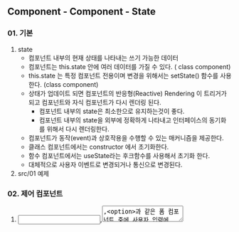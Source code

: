 ## Component - Component - State

### 01. 기본 
1. state
    - 컴포넌트 내부의 현재 상태를 나타내는 쓰기 가능한 데이터
    - 컴포넌트는 this.state 안에 여러 데이터를 가질 수 있다. ( class component)
    - this.state 는 특정 컴포넌트 전용이며 변경을 위해서는 setState()   함수를 사용한다. (class component)
    - 상태가 업데이트 되면 컴포넌트의 반응형(Reactive) Rendering 이 트리거가 되고 컴포넌트와 자식 컴포넌트가
        다시 렌더링 된다.
         + 컴포넌트 내부의 state은 최소한으로 유지하는것이 좋다.
         + 컴포넌트 내부의 state을 외부에 정확하게 나타내고 인터페이스의 동기화를 위해서 다시 렌더링한다.
    - 컴포넌트가 동작(event)과 상호작용을 수행할 수 있는 매커니즘을 제공한다.
    - 클래스 컴포넌트에서는 constructor 에서 초기화한다.
    - 함수 컴포넌트에서는 useState라는 후크함수를 사용해서 초기화 한다.
    -  대체적으로 사용자 이벤트로 변경되거나 통신으로 변경된다.
2. src/01 예제

### 02. 제어 컴포넌트
1. <input>,<textarea>,<option>과 같은 폼 컴포넌트 중에 사용자 입력에 따라 state값이 변경되고 렌더링하는
    컴포넌트를 제어(Controlled) 컴포넌트라고 한다.
2. 폼 컴포넌트가 반드시 제어 컴포넌트로 작성해야 하는 것은 아니다.
    상태를 제어하지 않는 비제어 컴포넌트로도 만들 수 있다.(Anti-Pattern)
3. 폼 컴포넌트를 제어컴포넌트로 만드는 것은 조금 복잡해 보이지만 다음과 같은 장점이 있다.
    - 컴포넌트의 인터페이스를 외부에서 직접 변경할 수 없고 내부의 상태 변경으로 가능하다는 리액트의 컴포넌트 작성원칙을 준수할 수 있다.
    - 사용자 입력 값에 대한 Validation을 할 수 있다.
4. 예제
    - src/02 제어 컴포넌트
    - src/03 비제어 컴포넌트

### 03. 상태 (Stateful) 컴포넌트 vs 순수 (Pure, Dumb) 컴포넌트
1. Stateful Component
    - 상태 (state)를 관리하는 컴포넌트
    - 보통 상태를 관리하는 컴포넌트는 컴포넌트 계층에서 상위에 있다.
    - 상태 컴포넌트는 순수 컴포넌트를 하나 이상 래핑할 수 있다.
2. Pure Component
    - 상태 관리없이 속성(props)로 화면만 렌더링 하는 컴포넌트다.
    - 재사용이 용이하, 테스트하기도 좋다.
3. 애플리케이션의 컴포넌트들은 상태 컴포넌트와 순수 컴포넌트로 분리하여 만드는것이 좋다.
4. 어떤 컴포넌트가 상태 컴포넌트인가요?
    - 상태를 기반으로 렌더링 하는 컴포넌트
    - 많은 하위 컴포넌트를 가지고 있는 공통(하나)의 상위 컴포넌트
    - 컴포넌트 hierachy 에서 상위에 있고, 상태를 가져야만 하는 컴포넌트
    - 못찾겠으면 상태를 관리하는 컴포넌트를 만들고 하위(Pure) 컴포넌트를 래핑한다.
5. 예제 (emaillist): src/04

### 04. Data Flow (Bottom - Up)
1. 리액트 애플리케이션에서의 데이터는 컴포넌트 계층 상위 -> 하위 (Top-Down) 로 props전달이 기본 data flow 메커니즘이다.
2. 하지만, 거의 모든 애플리케이션에서는 하위  -> 상위 (Bottom-Up)로 데이터를 전달해야하는 경우가 반드시 있다.
3. 예제(emaillist): src/04: props로 전달한 callback함수를 사용하는 방법


### Run Examples
```bash
$ npm run debug src={no} css-module=false
```
